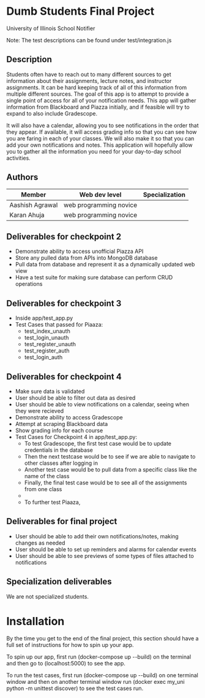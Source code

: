 # Dumb Students Final Project

University of Illinois School Notifier

Note: The test descriptions can be found under test/integration.js

## Description

Students often have to reach out to many different sources to get information about their assignments,
lecture notes, and instructor assignments. It can be hard keeping track of all of this information from
multiple different sources. The goal of this app is to attempt to provide a single point of access
for all of your notification needs. This app will gather information from Blackboard and Piazza initially,
and if feasible will try to expand to also include Gradescope. <br />

It will also have a calendar, allowing you to see notifications in the order that they appear.
If available, it will access grading info so that you can see how you are faring in each of your classes.
We will also make it so that you can add your own notifications and notes.
This application will hopefully allow you to gather all the information you need for your day-to-day
school activities.

## Authors

| Member | Web dev level | Specialization |
| --- | --- | --- |
| Aashish Agrawal | web programming novice | |
| Karan Ahuja | web programming novice | |

## Deliverables for checkpoint 2

- Demonstrate ability to access unofficial Piazza API
- Store any pulled data from APIs into MongoDB database
- Pull data from database and represent it as a dynamically updated web view
- Have a test suite for making sure database can perform CRUD operations

## Deliverables for checkpoint 3
- Inside app/test_app.py
- Test Cases that passed for Piaaza:
  - test_index_unauth
  - test_login_unauth
  - test_register_unauth
  - test_register_auth
  - test_login_auth

## Deliverables for checkpoint 4

- Make sure data is validated
- User should be able to filter out data as desired
- User should be able to view notifications on a calendar, seeing when they were recieved
- Demonstrate ability to access Gradescope
- Attempt at scraping Blackboard data
- Show grading info for each course
- Test Cases for Checkpoint 4 in app/test_app.py:
  - To test Gradescope, the first test case would be to update credentials in the database
  - Then the next testcase would be to see if we are able to navigate to other classes after logging in
  - Another test case would be to pull data from a specific class like the name of the class
  - Finally, the final test case would be to see all of the assignments from one class
  - 
  - To further test Piaaza,

## Deliverables for final project

- User should be able to add their own notifications/notes, making changes as needed
- User should be able to set up reminders and alarms for calendar events
- User should be able to see previews of some types of files attached to notifications

## Specialization deliverables

We are not specialized students.

# Installation

By the time you get to the end of the final project, this section should have a full set of
instructions for how to spin up your app.

To spin up our app, first run (docker-compose up --build) on the terminal and then go to (localhost:5000) to see the app.

To run the test cases, first run (docker-compose up --build) on one terminal window and then on another terminal window run 
(docker exec my_uni python -m unittest discover) to see the test cases run.
